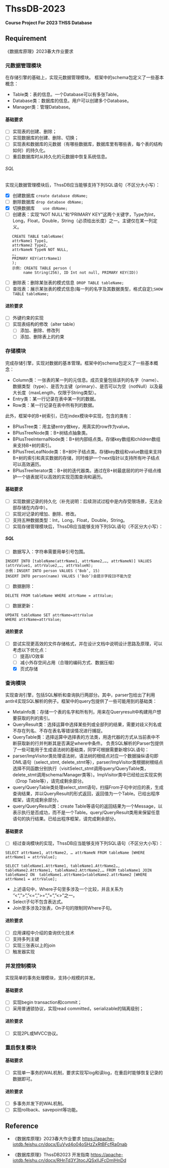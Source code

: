 # ThssDB-2023

**Course Project For 2023 THSS Database**

## Requirement

《数据库原理》2023春大作业要求

### 元数据管理模块
在存储引擎的基础上，实现元数据管理模块。
框架中的schema包定义了一些基本概念：
- Table类：表的信息。一个Database可以有多张Table。
- Database类：数据库的信息。用户可以创建多个Database。
- Manager类：管理Database。

#### 基础要求
- [ ] 实现表的创建、删除；
- [ ] 实现数据库的创建、删除、切换；
- [ ] 实现表和数据库的元数据（有哪些数据库，数据库里有哪些表，每个表的结构如何）的持久化。
- [ ] 重启数据库时从持久化的元数据中恢复系统信息。
 
###### SQL
实现元数据管理模块后，ThssDB应当能够支持下列SQL语句（不区分大小写）：
- [x] 创建数据库 ``create database dbName;``
- [ ] 删除数据库 ``drop database dbName;``
- [x] 切换数据库 ``   use dbName;``
- [ ] 创建表：实现“NOT NULL”和“PRIMARY KEY”这两个关键字，Type为Int，Long，Float，Double，String（必须给出长度）之一。主键仅在某一列定义。
```
   CREATE TABLE tableName(
   attrName1 Type1,
   attrName2 Type2,
   attrNameN TypeN NOT NULL,     
   …,
   PRIMARY KEY(attrName1)
   );
   示例: CREATE TABLE person (
        name String(256), ID Int not null, PRIMARY KEY(ID))
```
- [ ] 删除表：删除某张表的模式信息`` DROP TABLE tableName;``
- [ ] 查找表：展示某张表的模式信息(每一列的名字及其数据类型，格式自定);`` SHOW TABLE tableName; ``
 
#### 进阶要求
- [ ] 外键约束的实现
- [ ] 实现表结构的修改（alter table）
  - [ ] 添加、删除、修改列
  - [ ] 添加、删除表上的约束

###  存储模块
完成存储引擎，实现对数据的基本管理。框架中的schema包定义了一些基本概念：
- Column类：一张表的某一列的元信息。成员变量包括该列的名字（name）、数据类型（type）、是否为主键（primary）、是否可以为空（notNull）以及最大长度（maxLength，仅限于String类型）。
- Entry类：某一行记录在表中某一列的数据。
- Row类：某一行记录在表中所有列的数据。

此外，框架中的B+树索引，已在index模块中实现，包含的类有：
- BPlusTree类：用主键entry做key，用真实的row作为value。
- BPlusTreeNode类：B+树结点抽象类。
- BPlusTreeInternalNode类：B+树内部结点类。存储key数组和children数组来支持B+树的索引。
- BPlusTreeLeafNode类：B+树叶子结点类。存储key数组和value数组来支持B+树的索引和真实数据的存储，同时维护一个next指针以支持所有叶子结点可以高效遍历。
- BPlusTreeIterator类：B+树的迭代器类。通过在B+树最底层的的叶子结点维护一个链表就可以高效的实现范围查询和遍历。

#### 基础要求
- [ ] 实现数据记录的持久化（补充说明：后续测试过程中是内存受限场景，无法全部存储在内存中）。
- [ ] 实现对记录的增加、删除、修改。
- [ ] 支持五种数据类型：Int，Long，Float，Double，String。
- [ ] 实现存储管理模块后，ThssDB应当能够支持下列SQL语句（不区分大小写）：

##### SQL
- [ ] 数据写入：字符串需要用单引号包围。
```
INSERT INTO [tableName(attrName1, attrName2,…, attrNameN)] VALUES (attrValue1, attrValue2,…, attrValueN);
示例：INSERT INTO person VALUES (‘Bob’, 15)
INSERT INTO person(name) VALUES (‘Bob’)会提示字段ID不能为空
```
- [ ] 数据删除：
```
DELETE FROM tableName WHERE attrName = attValue;
```
- [ ] 数据更新：
``` 
UPDATE tableName SET attrName=attrValue 
WHERE attrName=attrValue; 
```

#### 进阶要求
- [ ] 尝试实现更高效的文件存储格式，并在设计文档中说明设计思路及原理，可以考虑以下优化点：
    - [ ] 提高I/O效率
    - [ ] 减小外存空间占用（合理的编码方式、数据压缩）
    - [x] 页式存储

### 查询模块
实现查询引擎，包括SQL解析和查询执行两部分。其中，parser包给出了利用antlr4实现SQL解析的例子。框架中的query包提供了一些可能用到的基础类：
- MetaInfo类：存储一个表的名字和所有列，用来在Queryresult中构建用户想要获取的列的索引。
- QueryResult类：选择运算中选择某些列或全部列的结果，需要对歧义列名或不存在列名、不存在表名等错误情况进行捕捉。
- QueryTable类：选择运算中选择表的方法类，用迭代器的方式从当前表中不断获取新的行并判断其是否满足where中条件。
  负责SQL解析的Parser包提供了一些可能用于生成语法树的基础类，同学可根据需要新增SQL语句：
- parser/ImpVisitor类处理语法树，语法树的根结点对应一个数据操纵语句即DML语句（select_stmt, delete_stmt等），parser/ImpVisitor类根据树根结点选择不同函数分别执行（visitSelect_stmt调用query/QueryTable类，delete_stmt调用schema/Manager类等）。ImpVisitor类中已经给出实现实例（Drop Table等），请完成剩余部分。
- query/QueryTable类处理select_stmt语句，扫描From子句中对应的表，生成查询结果，并以QueryResult的形式返回，返回值为一个Table。已给出程序框架，请完成剩余部分。
- query/QueryResult类：create Table等语句的返回结果为一个Message，以表示执行是否成功，而不是一个Table。query/QueryResult类用来保留任意语句的执行结果。已给出程序框架，请完成剩余部分。

#### 基础要求
- [ ] 经过查询模块的实现，ThssDB应当能够支持下列SQL语句（不区分大小写）：
```
SELECT attrName1, attrName2, … attrNameN FROM tableName [WHERE attrName1 = attrValue];

SELECT tableName1.AttrName1, tableName1.AttrName2…, tableName2.AttrName1, tableName2.AttrName2,… FROM tableName1 JOIN tableName2 ON  tableName1.attrName1=tableName2.attrName2 [WHERE  attrName1 = attrValue];
```
- 上述语句中，Where子句至多涉及一个比较，并且关系为 ‘’<“,”>”,”<=”,”>=”,”=”,”<>”之一。 
- Select子句不包含表达式。
- Join至多涉及2张表，On子句的限制同Where子句。

#### 进阶要求
- [ ] 应用课程中介绍的查询优化技术
- [ ] 支持多列主键
- [ ] 实现三张表以上的join
- [ ] 触发器实现

### 并发控制模块
实现简单的事务处理模块，支持小规模的并发。
####  基础要求
- [ ] 实现begin transaction和commit；
- [ ] 采用普通锁协议，实现read committed，serializable的隔离级别；
#### 进阶要求
- [ ] 实现2PL或MVCC协议。

### 重启恢复模块
#### 基础要求
- [ ] 实现单一事务的WAL机制，要求实现写log和读log，在重启时能够恢复记录的数据即可。
#### 进阶要求
- [ ] 多事务并发下的WAL机制。
- [ ] 实现rollback、savepoint等功能。

## Reference

- 《数据库原理》2023春大作业要求
https://apache-iotdb.feishu.cn/docx/EuVyd4o04oSHzZxRtBFcfRa0nab

- 《数据库原理》ThssDB2023 开发指南
https://apache-iotdb.feishu.cn/docx/RHnTd3Y3tocJQSxIIJFcDmlHnDd
